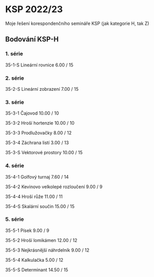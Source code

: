 # KSP 2022/23
Moje řešení korespondenčního semináře KSP (jak kategorie H, tak Z)

## Bodování KSP-H
### 1. série		
35-1-S	Lineární rovnice	6.00 / 15
		
### 2. série		
35-2-S	Lineární zobrazení	7.00 / 15
		
### 3. série
35-3-1	Čajovod	10.00 / 10

35-3-2	Hroší hortenzie	10.00 / 10

35-3-3	Prodlužovačky	8.00 / 12

35-3-4	Záchrana listí	3.00 / 13

35-3-S	Vektorové prostory	10.00 / 15
		
### 4. série
35-4-1	Golfový turnaj	7.60 / 14

35-4-2	Kevinovo velkolepé rozloučení	9.00 / 9

35-4-4	Hroší růže	11.00 / 11

35-4-S	Skalární součin	15.00 / 15
		
### 5. série
35-5-1	Písek	9.00 / 9

35-5-2	Hroší lomikámen	12.00 / 12

35-5-3	Nejkrásnější náhrdelník	9.00 / 12

35-5-4	Kalkulačka	5.00 / 12

35-5-S	Determinant	14.50 / 15
